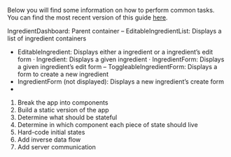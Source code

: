 Below you will find some information on how to perform common tasks.<br>
You can find the most recent version of this guide [here](https://github.com/facebookincubator/create-react-app/blob/master/packages/react-scripts/template/README.md).


IngredientDashboard: Parent container
– EditableIngredientList: Displays a list of ingredient containers
* EditableIngredient: Displays either a ingredient or a ingredient’s edit form
· Ingredient: Displays a given ingredient
· IngredientForm: Displays a given ingredient’s edit form
– ToggleableIngredientForm: Displays a form to create a new ingredient
* IngredientForm (not displayed): Displays a new ingredient’s create form
* 
1. Break the app into components
2. Build a static version of the app
3. Determine what should be stateful
4. Determine in which component each piece of state should live
5. Hard-code initial states
6. Add inverse data flow
7. Add server communication